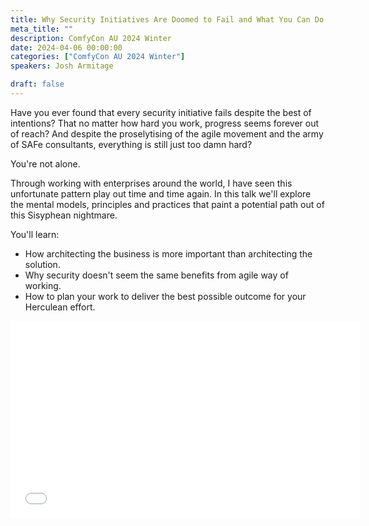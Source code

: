 ```yaml
---
title: Why Security Initiatives Are Doomed to Fail and What You Can Do About It
meta_title: ""
description: ComfyCon AU 2024 Winter
date: 2024-04-06 00:00:00
categories: ["ComfyCon AU 2024 Winter"]
speakers: Josh Armitage

draft: false
---
```

Have you ever found that every security initiative fails despite the best of intentions? That no matter how hard you work, progress seems forever out of reach? And despite the proselytising of the agile movement and the army of SAFe consultants, everything is still just too damn hard?

You're not alone.

Through working with enterprises around the world, I have seen this unfortunate pattern play out time and time again. In this talk we'll explore the mental models, principles and practices that paint a potential path out of this Sisyphean nightmare.

You'll learn:
- How architecting the business is more important than architecting the solution.
- Why security doesn't seem the same benefits from agile way of working.
- How to plan your work to deliver the best possible outcome for your Herculean effort.

<iframe width="560" height="315" src="None" title="YouTube video player" frameborder="0" allow="accelerometer; autoplay; clipboard-write; encrypted-media; gyroscope; picture-in-picture; web-share" allowfullscreen></iframe>